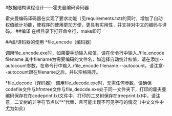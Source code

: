 #数据结构课程设计——霍夫曼编码译码器

霍夫曼编码译码器在实现了要求功能（见requirements.txt)的同时，增加了自动权值统计功能，使程序的使用更加方便，更具有实用性，并支持对中文的编码与译码。
##编译
在根目录下打开命令行，make即可

##编/译码器的使用
*file_encode（编码器）

调用file_encode.exe时，如果要手动输入权值，请在命令行中输入./file_encode filename 其中filename为需要编码的文件名，如选择自动统计权值，请在添加--autocount参数，在命令行中输入./file_encode filename --autocount，请注意--autocount跟在filename之后，并以空格隔开。

*file_decode（译码器）
调用file_decode.exe时，无需任何参数，请确保codefile文件与hfmtree文件与file_deocde.exe处于同一文件夹下，打印的霍夫曼编码保存在在codeprint.txt文件中，打印的二叉树保存在treeprint.txt中，请注意，二叉树的非字符节点以“\*”代替，且可能出现不可见字符的情况（中文文件中尤为如此）